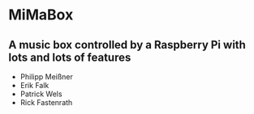 # MiMaBox
## A music box controlled by a Raspberry Pi with lots and lots of features
* Philipp Meißner
* Erik Falk
* Patrick Wels
* Rick Fastenrath
